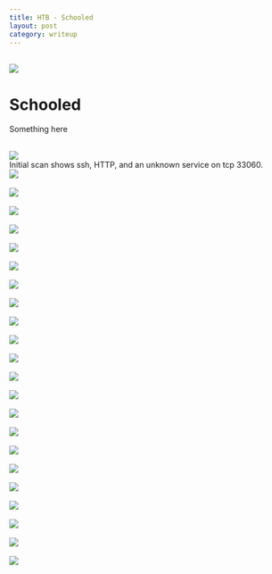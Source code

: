 ```yaml
---
title: HTB - Schooled
layout: post
category: writeup
---
```


<br/>
<img src="../assets/img/htb/medium/Schooled/title-card.png">
<br/>

# Schooled
Something here

<br/>
<img src="../assets/img/htb/medium/Schooled/nmap.png">
<br/>
Initial scan shows ssh, HTTP, and an unknown service on tcp 33060.

<br/>
<img src="../assets/img/htb/medium/Schooled/nmap.png">
<br/>


<br/>
<img src="../assets/img/htb/medium/Schooled/nmap.png">
<br/>

<br/>
<img src="../assets/img/htb/medium/Schooled/nmap.png">
<br/>

<br/>
<img src="../assets/img/htb/medium/Schooled/nmap.png">
<br/>

<br/>
<img src="../assets/img/htb/medium/Schooled/nmap.png">
<br/>

<br/>
<img src="../assets/img/htb/medium/Schooled/nmap.png">
<br/>

<br/>
<img src="../assets/img/htb/medium/Schooled/nmap.png">
<br/>

<br/>
<img src="../assets/img/htb/medium/Schooled/nmap.png">
<br/>

<br/>
<img src="../assets/img/htb/medium/Schooled/nmap.png">
<br/>

<br/>
<img src="../assets/img/htb/medium/Schooled/nmap.png">
<br/>

<br/>
<img src="../assets/img/htb/medium/Schooled/nmap.png">
<br/>

<br/>
<img src="../assets/img/htb/medium/Schooled/nmap.png">
<br/>

<br/>
<img src="../assets/img/htb/medium/Schooled/nmap.png">
<br/>

<br/>
<img src="../assets/img/htb/medium/Schooled/nmap.png">
<br/>

<br/>
<img src="../assets/img/htb/medium/Schooled/nmap.png">
<br/>

<br/>
<img src="../assets/img/htb/medium/Schooled/nmap.png">
<br/>

<br/>
<img src="../assets/img/htb/medium/Schooled/nmap.png">
<br/>

<br/>
<img src="../assets/img/htb/medium/Schooled/nmap.png">
<br/>

<br/>
<img src="../assets/img/htb/medium/Schooled/nmap.png">
<br/>

<br/>
<img src="../assets/img/htb/medium/Schooled/nmap.png">
<br/>

<br/>
<img src="../assets/img/htb/medium/Schooled/nmap.png">
<br/>

<br/>
<img src="../assets/img/htb/medium/Schooled/nmap.png">
<br/>

